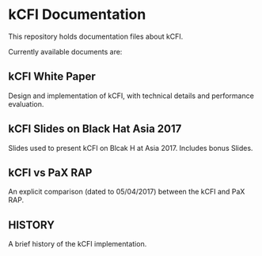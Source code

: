 # kCFI Documentation

This repository holds documentation files about kCFI.

Currently available documents are:

## kCFI White Paper

Design and implementation of kCFI, with technical details and performance evaluation.

## kCFI Slides on Black Hat Asia 2017

Slides used to present kCFI on Blcak H at Asia 2017. Includes bonus Slides.

## kCFI vs PaX RAP

An explicit comparison (dated to 05/04/2017) between the kCFI and PaX RAP.

## HISTORY

A brief history of the kCFI implementation.

